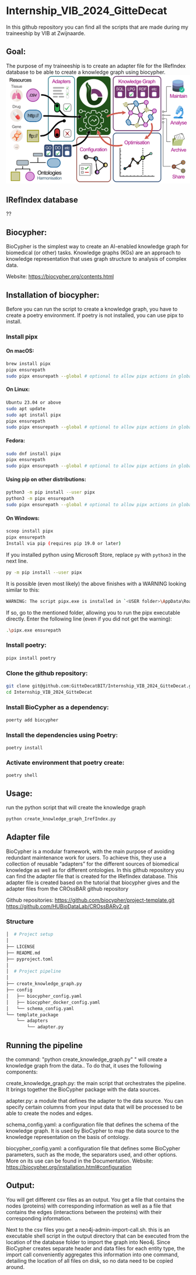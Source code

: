 # Internship_VIB_2024_GitteDecat

In this github repository you can find all the scripts that are made during my traineeship by VIB at Zwijnaarde.

## Goal:

The purpose of my traineeship is to create an adapter file for the IRefIndex database to be able to create a knowledge graph using biocypher. 
![Biocypher process](./graphical_abstract.png)

## IRefIndex database
??

## Biocypher: 

BioCypher is the simplest way to create an AI-enabled knowledge graph for biomedical (or other) tasks. Knowledge graphs (KGs) are an approach to knowledge representation that uses graph structure to analysis of complex data.

Website: https://biocypher.org/contents.html 

## Installation of biocypher:

Before you can run the script to create a knowledge graph, you have to create a poetry environment. If poetry is not installed, you can use pipx to install. 

### Install pipx
#### On macOS:
```bash
brew install pipx
pipx ensurepath
sudo pipx ensurepath --global # optional to allow pipx actions in global scope. See "Global installation" section below.
```

#### On Linux:
```bash
Ubuntu 23.04 or above
sudo apt update
sudo apt install pipx
pipx ensurepath
sudo pipx ensurepath --global # optional to allow pipx actions in global scope. See "Global installation" section below.
```

#### Fedora:
```bash
sudo dnf install pipx
pipx ensurepath
sudo pipx ensurepath --global # optional to allow pipx actions in global scope. See "Global installation" section below.
```

#### Using pip on other distributions:
```bash
python3 -m pip install --user pipx
python3 -m pipx ensurepath
sudo pipx ensurepath --global # optional to allow pipx actions in global scope. See "Global installation" section below.
```

#### On Windows:
```bash
scoop install pipx
pipx ensurepath
Install via pip (requires pip 19.0 or later)
```
If you installed python using Microsoft Store, replace `py` with `python3` in the next line.
```bash
py -m pip install --user pipx
```
It is possible (even most likely) the above finishes with a WARNING looking similar to this:
```bash
WARNING: The script pipx.exe is installed in `<USER folder>\AppData\Roaming\Python\Python3x\Scripts` which is not on PATH
```
If so, go to the mentioned folder, allowing you to run the pipx executable directly. Enter the following line (even if you did not get the warning):
```bash
.\pipx.exe ensurepath

```

### Install poetry: 
```bash
pipx install poetry
```

### Clone the github repository:
```bash
git clone git@github.com:GitteDecatBIT/Internship_VIB_2024_GitteDecat.git
cd Internship_VIB_2024_GitteDecat
```

### Install BioCypher as a dependency: 

```bash
poerty add biocypher 
```

### Install the dependencies using Poetry: 
```
poetry install 
```

### Activate environment that poetry create:
```
poetry shell 
```

## Usage: 
run the python script that will create the knowledge graph 
```bash
python create_knowledge_graph_IrefIndex.py
```
## Adapter file 
BioCypher is a modular framework, with the main purpose of avoiding redundant maintenance work for users. To achieve this, they use a collection of reusable “adapters” for the different sources of biomedical knowledge as well as for different ontologies. 
In this github repository you can find the adapter file that is created for the IRefIndex database. This adapter file is created based on the tutorial that biocypher gives and the adapter files from the CROssBAR github repository 

Github repositories: 
https://github.com/biocypher/project-template.git
https://github.com/HUBioDataLab/CROssBARv2.git

### Structure
```bash
│  # Project setup
│
├── LICENSE
├── README.md
├── pyproject.toml
│
│  # Project pipeline
│
├── create_knowledge_graph.py
├── config
│   ├── biocypher_config.yaml
│   ├── biocypher_docker_config.yaml
│   └── schema_config.yaml
└── template_package
    └── adapters
        └── adapter.py
```

## Running the pipeline

the command: "python create_knowledge_graph.py" " will create a knowledge graph from the data.. To do that, it uses the following components:

create_knowledge_graph.py: the main script that orchestrates the pipeline. It brings together the BioCypher package with the data sources.

adapter.py: a module that defines the adapter to the data source. You can specify certain columns from your input data that will be processed to be able to create the nodes and edges. 

schema_config.yaml: a configuration file that defines the schema of the knowledge graph. It is used by BioCypher to map the data source to the knowledge representation on the basis of ontology.

biocypher_config.yaml: a configuration file that defines some BioCypher parameters, such as the mode, the separators used, and other options. More on its use can be found in the Documentation.
Website: https://biocypher.org/installation.html#configuration

## Output: 
You will get different csv files as an output. You get a file that contains the nodes (proteins) with corresponding information as well as a file that contains the edges (interactions between the proteins) with their corresponding information. 

Next to the csv files you get a neo4j-admin-import-call.sh. this is an executable shell script in the output directory that can be executed from the location of the database folder to import the graph into Neo4j. Since BioCypher creates separate header and data files for each entity type, the import call conveniently aggregates this information into one command, detailing the location of all files on disk, so no data need to be copied around.
